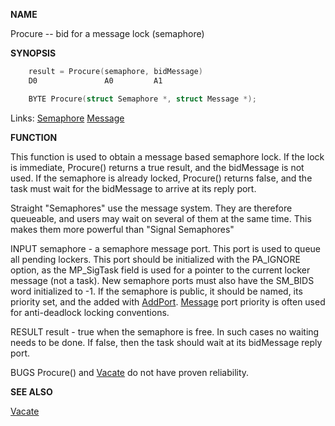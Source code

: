 
**NAME**

Procure -- bid for a message lock (semaphore)

**SYNOPSIS**

```c
    result = Procure(semaphore, bidMessage)
    D0               A0         A1

    BYTE Procure(struct Semaphore *, struct Message *);

```
Links: [Semaphore](_0082) [Message](_0099) 

**FUNCTION**

This function is used to obtain a message based semaphore lock.  If
the lock is immediate, Procure() returns a true result, and the
bidMessage is not used.   If the semaphore is already locked,
Procure() returns false, and the task must wait for the bidMessage
to arrive at its reply port.

Straight &#034;Semaphores&#034; use the message system.  They are therefore
queueable, and users may wait on several of them at the same time.
This makes them more powerful than &#034;Signal Semaphores&#034;

INPUT
semaphore - a semaphore message port.  This port is used to queue
all pending lockers.  This port should be initialized with the
PA_IGNORE option, as the MP_SigTask field is used for a pointer to
the current locker message (not a task). New semaphore ports must
also have the SM_BIDS word initialized to -1.  If the semaphore is
public, it should be named, its priority set, and the added with
[AddPort](AddPort). [Message](_0099) port priority is often used for anti-deadlock
locking conventions.

RESULT
result - true when the semaphore is free.  In such cases no waiting
needs to be done.  If false, then the task should wait at its
bidMessage reply port.

BUGS
Procure() and [Vacate](Vacate) do not have proven reliability.

**SEE ALSO**

[Vacate](Vacate)
